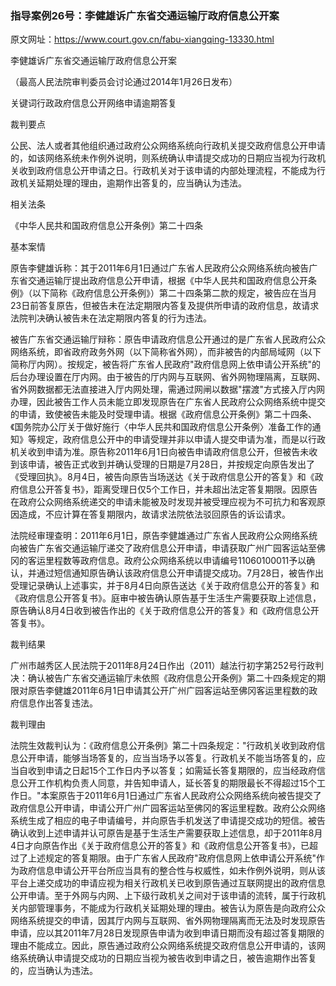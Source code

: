 ### 指导案例26号：李健雄诉广东省交通运输厅政府信息公开案
原文网址：https://www.court.gov.cn/fabu-xiangqing-13330.html

李健雄诉广东省交通运输厅政府信息公开案

（最高人民法院审判委员会讨论通过2014年1月26日发布）

关键词行政政府信息公开网络申请逾期答复

裁判要点

公民、法人或者其他组织通过政府公众网络系统向行政机关提交政府信息公开申请的，如该网络系统未作例外说明，则系统确认申请提交成功的日期应当视为行政机关收到政府信息公开申请之日。行政机关对于该申请的内部处理流程，不能成为行政机关延期处理的理由，逾期作出答复的，应当确认为违法。

相关法条

《中华人民共和国政府信息公开条例》第二十四条

基本案情

原告李健雄诉称：其于2011年6月1日通过广东省人民政府公众网络系统向被告广东省交通运输厅提出政府信息公开申请，根据《中华人民共和国政府信息公开条例》（以下简称《政府信息公开条例》）第二十四条第二款的规定，被告应在当月23日前答复原告，但被告未在法定期限内答复及提供所申请的政府信息，故请求法院判决确认被告未在法定期限内答复的行为违法。

被告广东省交通运输厅辩称：原告申请政府信息公开通过的是广东省人民政府公众网络系统，即省政府政务外网（以下简称省外网），而非被告的内部局域网（以下简称厅内网）。按规定，被告将广东省人民政府"政府信息网上依申请公开系统"的后台办理设置在厅内网。由于被告的厅内网与互联网、省外网物理隔离，互联网、省外网数据都无法直接进入厅内网处理，需通过网闸以数据"摆渡"方式接入厅内网办理，因此被告工作人员未能立即发现原告在广东省人民政府公众网络系统中提交的申请，致使被告未能及时受理申请。根据《政府信息公开条例》第二十四条、《国务院办公厅关于做好施行〈中华人民共和国政府信息公开条例〉准备工作的通知》等规定，政府信息公开中的申请受理并非以申请人提交申请为准，而是以行政机关收到申请为准。原告称2011年6月1日向被告申请政府信息公开，但被告未收到该申请，被告正式收到并确认受理的日期是7月28日，并按规定向原告发出了《受理回执》。8月4日，被告向原告当场送达《关于政府信息公开的答复》和《政府信息公开答复书》，距离受理日仅5个工作日，并未超出法定答复期限。因原告在政府公众网络系统递交的申请未能被及时发现并被受理应视为不可抗力和客观原因造成，不应计算在答复期限内，故请求法院依法驳回原告的诉讼请求。

法院经审理查明：2011年6月1日，原告李健雄通过广东省人民政府公众网络系统向被告广东省交通运输厅递交了政府信息公开申请，申请获取广州广园客运站至佛冈的客运里程数等政府信息。政府公众网络系统以申请编号11060100011予以确认，并通过短信通知原告确认该政府信息公开申请提交成功。7月28日，被告作出受理记录确认上述事实，并于8月4日向原告送达《关于政府信息公开的答复》和《政府信息公开答复书》。庭审中被告确认原告基于生活生产需要获取上述信息，原告确认8月4日收到被告作出的《关于政府信息公开的答复》和《政府信息公开答复书》。

裁判结果

广州市越秀区人民法院于2011年8月24日作出（2011）越法行初字第252号行政判决：确认被告广东省交通运输厅未依照《政府信息公开条例》第二十四条规定的期限对原告李健雄2011年6月1日申请其公开广州广园客运站至佛冈客运里程数的政府信息作出答复违法。

裁判理由

法院生效裁判认为：《政府信息公开条例》第二十四条规定："行政机关收到政府信息公开申请，能够当场答复的，应当当场予以答复。行政机关不能当场答复的，应当自收到申请之日起15个工作日内予以答复；如需延长答复期限的，应当经政府信息公开工作机构负责人同意，并告知申请人，延长答复的期限最长不得超过15个工作日。"本案原告于2011年6月1日通过广东省人民政府公众网络系统向被告提交了政府信息公开申请，申请公开广州广园客运站至佛冈的客运里程数。政府公众网络系统生成了相应的电子申请编号，并向原告手机发送了申请提交成功的短信。被告确认收到上述申请并认可原告是基于生活生产需要获取上述信息，却于2011年8月4日才向原告作出《关于政府信息公开的答复》和《政府信息公开答复书》，已超过了上述规定的答复期限。由于广东省人民政府"政府信息网上依申请公开系统"作为政府信息申请公开平台所应当具有的整合性与权威性，如未作例外说明，则从该平台上递交成功的申请应视为相关行政机关已收到原告通过互联网提出的政府信息公开申请。至于外网与内网、上下级行政机关之间对于该申请的流转，属于行政机关内部管理事务，不能成为行政机关延期处理的理由。被告认为原告是向政府公众网络系统提交的申请，因其厅内网与互联网、省外网物理隔离而无法及时发现原告申请，应以其2011年7月28日发现原告申请为收到申请日期而没有超过答复期限的理由不能成立。因此，原告通过政府公众网络系统提交政府信息公开申请的，该网络系统确认申请提交成功的日期应当视为被告收到申请之日，被告逾期作出答复的，应当确认为违法。
